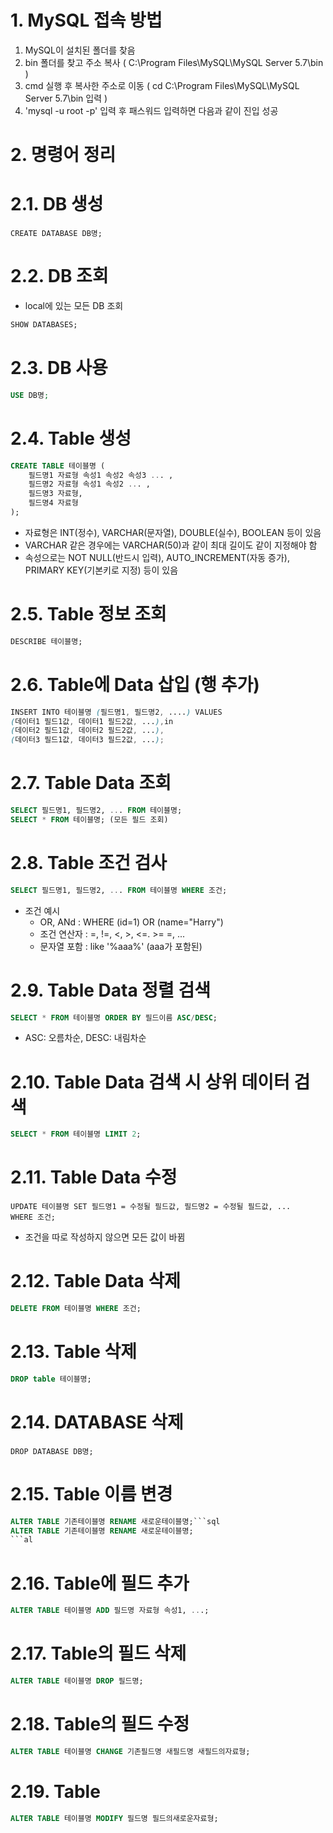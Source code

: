 # **1. MySQL 접속 방법**

1. MySQL이 설치된 폴더를 찾음
2. bin 폴더를 찾고 주소 복사 ( C:\Program Files\MySQL\MySQL Server 5.7\bin )
3. cmd 실행 후 복사한 주소로 이동 ( cd C:\Program Files\MySQL\MySQL Server 5.7\bin 입력 )
4. 'mysql -u root -p' 입력 후 패스워드 입력하면 다음과 같이 진입 성공

# **2. 명령어 정리**

# **2.1. DB 생성**

```
CREATE DATABASE DB명;
```

# **2.2. DB 조회**

- local에 있는 모든 DB 조회

```sql
SHOW DATABASES;
```

# **2.3. DB 사용**

```php
USE DB명;
```

# **2.4. Table 생성**

```sql
CREATE TABLE 테이블명 (
    필드명1 자료형 속성1 속성2 속성3 ... ,
    필드명2 자료형 속성1 속성2 ... ,
    필드명3 자료형,
    필드명4 자료형
);
```

- 자료형은 INT(정수), VARCHAR(문자열), DOUBLE(실수), BOOLEAN 등이 있음
- VARCHAR 같은 경우에는 VARCHAR(50)과 같이 최대 길이도 같이 지정해야 함
- 속성으로는 NOT NULL(반드시 입력), AUTO_INCREMENT(자동 증가), PRIMARY KEY(기본키로 지정) 등이 있음

# **2.5. Table 정보 조회**

```sql
DESCRIBE 테이블명;
```

# **2.6. Table에 Data 삽입 (행 추가)**

```scss
INSERT INTO 테이블명 (필드명1, 필드명2, ....) VALUES
(데이터1 필드1값, 데이터1 필드2값, ...),in
(데이터2 필드1값, 데이터2 필드2값, ...),
(데이터3 필드1값, 데이터3 필드2값, ...);
```

# **2.7. Table Data 조회**

```sql
SELECT 필드명1, 필드명2, ... FROM 테이블명;
SELECT * FROM 테이블명; (모든 필드 조회)
```

# **2.8. Table 조건 검사**

```sql
SELECT 필드명1, 필드명2, ... FROM 테이블명 WHERE 조건;
```

- 조건 예시
    - OR, ANd : WHERE (id=1) OR (name="Harry")
    - 조건 연산자 : =, !=, <, >, <=. >= =, ...
    - 문자열 포함 : like '%aaa%' (aaa가 포함된)

# **2.9. Table Data 정렬 검색**

```sql
SELECT * FROM 테이블명 ORDER BY 필드이름 ASC/DESC;
```

- ASC: 오름차순, DESC: 내림차순

# **2.10. Table Data 검색 시 상위 데이터 검색**

```sql
SELECT * FROM 테이블명 LIMIT 2;
```

# **2.11. Table Data 수정**

```
UPDATE 테이블명 SET 필드명1 = 수정될 필드값, 필드명2 = 수정될 필드값, ...
WHERE 조건;
```

- 조건을 따로 작성하지 않으면 모든 값이 바뀜

# **2.12. Table Data 삭제**

```sql
DELETE FROM 테이블명 WHERE 조건;
```

# **2.13. Table 삭제**

```sql
DROP table 테이블명;
```

# **2.14. DATABASE 삭제**

```
DROP DATABASE DB명;
```

# **2.15. Table 이름 변경**

```sql
ALTER TABLE 기존테이블명 RENAME 새로운테이블명;```sql
ALTER TABLE 기존테이블명 RENAME 새로운테이블명;
```al
```

# **2.16. Table에 필드 추가**

```sql
ALTER TABLE 테이블명 ADD 필드명 자료형 속성1, ...;
```

# **2.17. Table의 필드 삭제**

```sql
ALTER TABLE 테이블명 DROP 필드명;
```

# **2.18. Table의 필드 수정**

```sql
ALTER TABLE 테이블명 CHANGE 기존필드명 새필드명 새필드의자료형;
```

# **2.19. Table**

```sql
ALTER TABLE 테이블명 MODIFY 필드명 필드의새로운자료형;
```